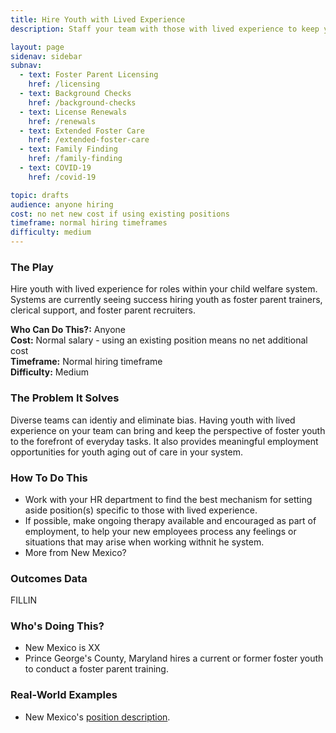 ```yaml
---
title: Hire Youth with Lived Experience
description: Staff your team with those with lived experience to keep youth voice at the center of your work.

layout: page
sidenav: sidebar
subnav:
  - text: Foster Parent Licensing
    href: /licensing
  - text: Background Checks
    href: /background-checks
  - text: License Renewals
    href: /renewals
  - text: Extended Foster Care
    href: /extended-foster-care
  - text: Family Finding
    href: /family-finding
  - text: COVID-19
    href: /covid-19

topic: drafts
audience: anyone hiring
cost: no net new cost if using existing positions
timeframe: normal hiring timeframes
difficulty: medium
---
```



### The Play

Hire youth with lived experience for roles within your child welfare system. Systems are currently seeing success hiring youth as foster parent trainers, clerical support, and foster parent recruiters.

**Who Can Do This?:**
Anyone<br />
**Cost:**
Normal salary - using an existing position means no net additional cost<br />
**Timeframe:**
Normal hiring timeframe<br />
**Difficulty:**
Medium<br />

### The Problem It Solves

Diverse teams can identiy and eliminate bias. Having youth with lived experience on your team can bring and keep the perspective of foster youth to the forefront of everyday tasks. It also provides meaningful employment opportunities for youth aging out of care in your system. 

### How To Do This

* Work with your HR department to find the best mechanism for setting aside position(s) specific to those with lived experience.
* If possible, make ongoing therapy available and encouraged as part of employment, to help your new employees process any feelings or situations that may arise when working withnit he system.
* More from New Mexico?


### Outcomes Data

FILLIN

### Who's Doing This?

* New Mexico is XX
* Prince George's County, Maryland hires a current or former foster youth to conduct a foster parent training.

### Real-World Examples

* New Mexico's [position description]().